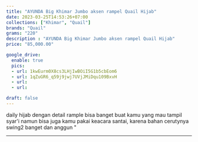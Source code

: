 ```yaml
---
title: "AYUNDA Big Khimar Jumbo aksen rampel Quail Hijab"
date: 2023-03-25T14:53:26+07:00
collections: ["Khimar", "Quail"]
brands: "Quail"
grams: "220"
description : "AYUNDA Big Khimar Jumbo aksen rampel Quail Hijab"
price: "85,000.00"

google_drive:
  enable: true
  pics:
  - url: 1kwEurm0X8cs3LHjIwBOiI5G1b5cbEom6
  - url: 1qZuGR6_q59j9jwj7UVjJMiDqu109BxvH
  - url: 
  - url: 

draft: false
---
```


daily hijab dengan detail rample bisa  banget  buat kamu yang mau tampil syar'i 
namun bisa juga kamu pakai keacara santai, karena bahan cerutynya swing2 banget dan anggun   "

------    
 
